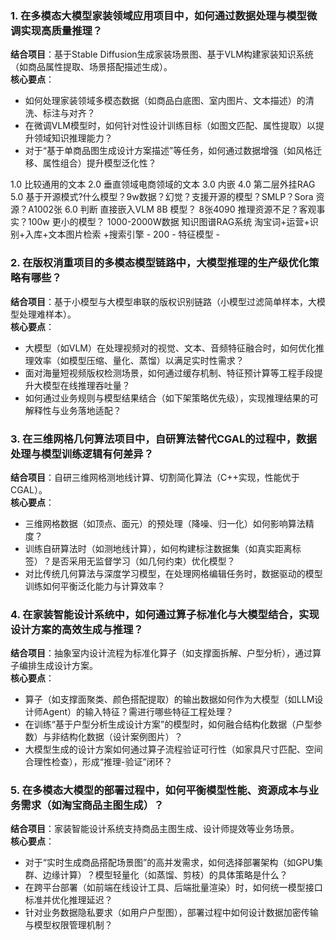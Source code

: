 ### 1. **在多模态大模型家装领域应用项目中，如何通过数据处理与模型微调实现高质量推理？**  
**结合项目**：基于Stable Diffusion生成家装场景图、基于VLM构建家装知识系统（如商品属性提取、场景搭配描述生成）。  
**核心要点**：  
- 如何处理家装领域多模态数据（如商品白底图、室内图片、文本描述）的清洗、标注与对齐？  
- 在微调VLM模型时，如何针对性设计训练目标（如图文匹配、属性提取）以提升领域知识推理能力？  
- 对于“基于单商品图生成设计方案描述”等任务，如何通过数据增强（如风格迁移、属性组合）提升模型泛化性？

1.0 比较通用的文本  2.0 垂直领域电商领域的文本 3.0 内嵌  4.0 第二层外挂RAG
5.0 基于开源模式?什么模型？9w数据？幻觉？支援开源的模型？SMLP？Sora 资源？A1002张 
6.0 判断 直接嵌入VLM 8B 模型？
8张4090 推理资源不足？客观事实？100w 更小的模型？
1000-2000W数据
知识图谱RAG系统
淘宝词+运营+识别+入库+文本图片检索
                     +搜索引擎
                       - 200 
                        - 特征模型 
                        - 

### 2. **在版权消重项目的多模态模型链路中，大模型推理的生产级优化策略有哪些？**  
**结合项目**：基于小模型与大模型串联的版权识别链路（小模型过滤简单样本，大模型处理难样本）。  
**核心要点**：  
- 大模型（如VLM）在处理视频对的视觉、文本、音频特征融合时，如何优化推理效率（如模型压缩、量化、蒸馏）以满足实时性需求？  
- 面对海量短视频版权检测场景，如何通过缓存机制、特征预计算等工程手段提升大模型在线推理吞吐量？  
- 如何通过业务规则与模型结果结合（如下架策略优先级），实现推理结果的可解释性与业务落地适配？  


### 3. **在三维网格几何算法项目中，自研算法替代CGAL的过程中，数据处理与模型训练逻辑有何差异？**  
**结合项目**：自研三维网格测地线计算、切割简化算法（C++实现，性能优于CGAL）。  
**核心要点**：  
- 三维网格数据（如顶点、面元）的预处理（降噪、归一化）如何影响算法精度？  
- 训练自研算法时（如测地线计算），如何构建标注数据集（如真实距离标签）？是否采用无监督学习（如几何约束）优化模型？  
- 对比传统几何算法与深度学习模型，在处理网格编辑任务时，数据驱动的模型训练如何平衡泛化能力与计算效率？  


### 4. **在家装智能设计系统中，如何通过算子标准化与大模型结合，实现设计方案的高效生成与推理？**  
**结合项目**：抽象室内设计流程为标准化算子（如支撑面拆解、户型分析），通过算子编排生成设计方案。  
**核心要点**：  
- 算子（如支撑面聚类、颜色搭配提取）的输出数据如何作为大模型（如LLM设计师Agent）的输入特征？需进行哪些特征工程处理？  
- 在训练“基于户型分析生成设计方案”的模型时，如何融合结构化数据（户型参数）与非结构化数据（设计案例图片）？  
- 大模型生成的设计方案如何通过算子流程验证可行性（如家具尺寸匹配、空间合理性检查），形成“推理-验证”闭环？  


### 5. **在多模态大模型的部署过程中，如何平衡模型性能、资源成本与业务需求（如淘宝商品主图生成）？**  
**结合项目**：家装智能设计系统支持商品主图生成、设计师提效等业务场景。  
**核心要点**：  
- 对于“实时生成商品搭配场景图”的高并发需求，如何选择部署架构（如GPU集群、边缘计算）？模型轻量化（如蒸馏、剪枝）的具体策略是什么？  
- 在跨平台部署（如前端在线设计工具、后端批量渲染）时，如何统一模型接口标准并优化推理延迟？  
- 针对业务数据隐私要求（如用户户型图），部署过程中如何设计数据加密传输与模型权限管理机制？